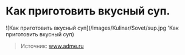 # Как приготовить вкусный суп.

![Как приготовить вкусный суп](/images/Kulinar/Sovet/sup.jpg 'Как приготовить вкусный суп)

> Источник: www.adme.ru
